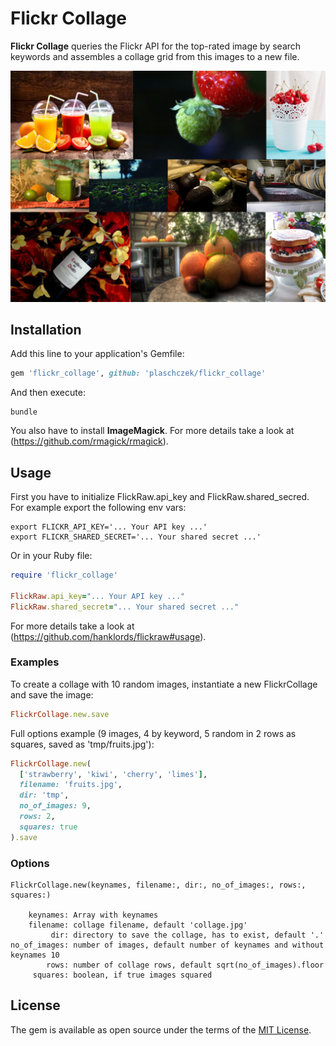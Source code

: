 # Flickr Collage

**Flickr Collage** queries the Flickr API for the top-rated image by search keywords and assembles a collage grid from this images to a new file.

![](tmp/fruits.jpg)

## Installation

Add this line to your application's Gemfile:

```ruby
gem 'flickr_collage', github: 'plaschczek/flickr_collage'
```

And then execute:

```console
bundle
```

You also have to install **ImageMagick**. For more details take a look at (https://github.com/rmagick/rmagick).

## Usage

First you have to initialize FlickRaw.api_key and FlickRaw.shared_secred.<br />
For example export the following env vars:

```console
export FLICKR_API_KEY='... Your API key ...'
export FLICKR_SHARED_SECRET='... Your shared secret ...'
```

Or in your Ruby file:

```ruby
require 'flickr_collage'

FlickRaw.api_key="... Your API key ..."
FlickRaw.shared_secret="... Your shared secret ..."
```

For more details take a look at (https://github.com/hanklords/flickraw#usage).

### Examples

To create a collage with 10 random images, instantiate a new FlickrCollage and save the image:

```ruby
FlickrCollage.new.save
```

Full options example (9 images, 4 by keyword, 5 random in 2 rows as squares, saved as 'tmp/fruits.jpg'):

```ruby
FlickrCollage.new(
  ['strawberry', 'kiwi', 'cherry', 'limes'],
  filename: 'fruits.jpg',
  dir: 'tmp',
  no_of_images: 9,
  rows: 2,
  squares: true
).save
```

### Options

```
FlickrCollage.new(keynames, filename:, dir:, no_of_images:, rows:, squares:)

    keynames: Array with keynames
    filename: collage filename, default 'collage.jpg'
         dir: directory to save the collage, has to exist, default '.'
no_of_images: number of images, default number of keynames and without keynames 10
        rows: number of collage rows, default sqrt(no_of_images).floor
     squares: boolean, if true images squared
```

## License

The gem is available as open source under the terms of the [MIT License](http://opensource.org/licenses/MIT).
